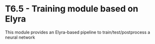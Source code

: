 # T6.5 - Training module based on Elyra
This module provides an Elyra-based pipeline to train/test/postprocess a neural network
